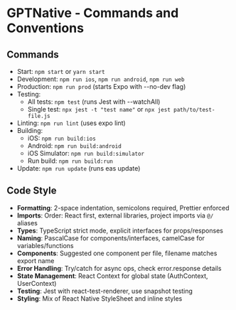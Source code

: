 # GPTNative - Commands and Conventions

## Commands
- Start: `npm start` or `yarn start`
- Development: `npm run ios`, `npm run android`, `npm run web`
- Production: `npm run prod` (starts Expo with --no-dev flag)
- Testing: 
  - All tests: `npm test` (runs Jest with --watchAll)
  - Single test: `npx jest -t "test name"` or `npx jest path/to/test-file.js`
- Linting: `npm run lint` (uses expo lint)
- Building:
  - iOS: `npm run build:ios`
  - Android: `npm run build:android`
  - iOS Simulator: `npm run build:simulator`
  - Run build: `npm run build:run`
- Update: `npm run update` (runs eas update)

## Code Style
- **Formatting**: 2-space indentation, semicolons required, Prettier enforced
- **Imports**: Order: React first, external libraries, project imports via `@/` aliases
- **Types**: TypeScript strict mode, explicit interfaces for props/responses
- **Naming**: PascalCase for components/interfaces, camelCase for variables/functions
- **Components**: Suggested one component per file, filename matches export name
- **Error Handling**: Try/catch for async ops, check error.response details
- **State Management**: React Context for global state (AuthContext, UserContext)
- **Testing**: Jest with react-test-renderer, use snapshot testing
- **Styling**: Mix of React Native StyleSheet and inline styles